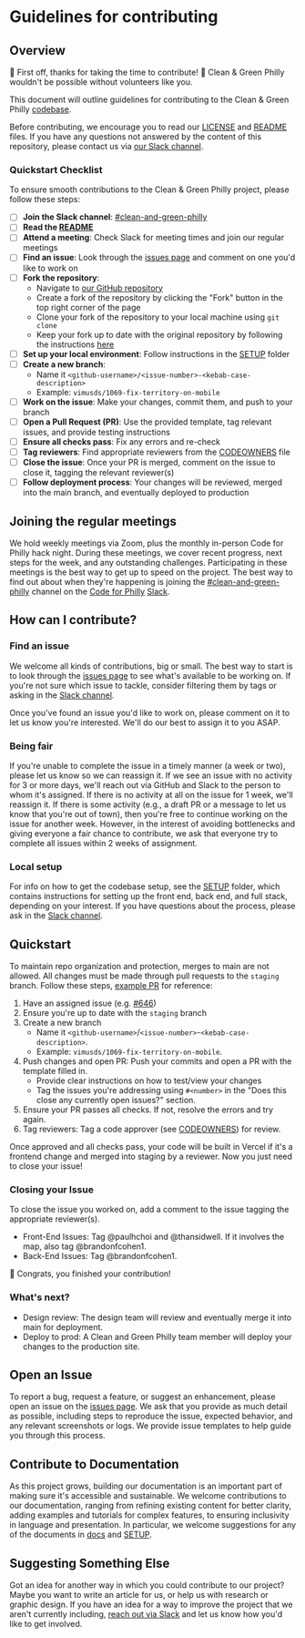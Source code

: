 # Guidelines for contributing

## Overview

🎉 First off, thanks for taking the time to contribute! 🎉 Clean & Green Philly wouldn't be possible without volunteers like you.

This document will outline guidelines for contributing to the Clean & Green Philly [codebase](https://github.com/CodeForPhilly/vacant-lots-proj).

Before contributing, we encourage you to read our [LICENSE](https://github.com/CodeForPhilly/vacant-lots-proj/blob/main/LICENSE) and [README](https://github.com/CodeForPhilly/vacant-lots-proj/blob/main/README.md) files. If you have any questions not answered by the content of this repository, please contact us via [our Slack channel](https://codeforphilly.slack.com/archives/C05H9QBMP96).

### Quickstart Checklist

To ensure smooth contributions to the Clean & Green Philly project, please follow these steps:

- [ ] **Join the Slack channel**: [#clean-and-green-philly](https://codeforphilly.slack.com/archives/C05H9QBMP96)
- [ ] **Read the [README](https://github.com/CodeForPhilly/vacant-lots-proj/blob/main/README.md)**
- [ ] **Attend a meeting**: Check Slack for meeting times and join our regular meetings
- [ ] **Find an issue**: Look through the [issues page](https://github.com/CodeForPhilly/vacant-lots-proj/issues) and comment on one you'd like to work on
- [ ] **Fork the repository**:
  - Navigate to [our GitHub repository](https://github.com/CodeForPhilly/clean-and-green-philly)
  - Create a fork of the repository by clicking the "Fork" button in the top right corner of the page
  - Clone your fork of the repository to your local machine using `git clone`
  - Keep your fork up to date with the original repository by following the instructions [here](https://docs.github.com/en/get-started/quickstart/fork-a-repo#keep-your-fork-synced)
- [ ] **Set up your local environment**: Follow instructions in the [SETUP](/docs/SETUP) folder
- [ ] **Create a new branch**:
  - Name it `<github-username>/<issue-number>-<kebab-case-description>`
  - Example: `vimusds/1069-fix-territory-on-mobile`
- [ ] **Work on the issue**: Make your changes, commit them, and push to your branch
- [ ] **Open a Pull Request (PR)**: Use the provided template, tag relevant issues, and provide testing instructions
- [ ] **Ensure all checks pass**: Fix any errors and re-check
- [ ] **Tag reviewers**: Find appropriate reviewers from the [CODEOWNERS](https://github.com/CodeForPhilly/vacant-lots-proj/blob/main/.github/CODEOWNERS) file
- [ ] **Close the issue**: Once your PR is merged, comment on the issue to close it, tagging the relevant reviewer(s)
- [ ] **Follow deployment process**: Your changes will be reviewed, merged into the main branch, and eventually deployed to production

## Joining the regular meetings

We hold weekly meetings via Zoom, plus the monthly in-person Code for Philly hack night. During these meetings, we cover recent progress, next steps for the week, and any outstanding challenges. Participating in these meetings is the best way to get up to speed on the project. The best way to find out about when they're happening is joining the [#clean-and-green-philly](https://codeforphilly.slack.com/archives/C05H9QBMP96) channel on the [Code for Philly](https://www.codeforphilly.org/) [Slack](https://www.codeforphilly.org/chat/).

## How can I contribute?

### Find an issue

We welcome all kinds of contributions, big or small. The best way to start is to look through the [issues page](https://github.com/CodeForPhilly/vacant-lots-proj/issues) to see what's available to be working on. If you're not sure which issue to tackle, consider filtering them by tags or asking in the [Slack channel](https://codeforphilly.slack.com/archives/C05H9QBMP96).

Once you've found an issue you'd like to work on, please comment on it to let us know you're interested. We'll do our best to assign it to you ASAP.

### Being fair

If you're unable to complete the issue in a timely manner (a week or two), please let us know so we can reassign it. If we see an issue with no activity for 3 or more days, we'll reach out via GitHub and Slack to the person to whom it's assigned. If there is no activity at all on the issue for 1 week, we'll reassign it. If there is some activity (e.g., a draft PR or a message to let us know that you're out of town), then you're free to continue working on the issue for another week. However, in the interest of avoiding bottlenecks and giving everyone a fair chance to contribute, we ask that everyone try to complete all issues within 2 weeks of assignment.

### Local setup

For info on how to get the codebase setup, see the [SETUP](/docs/SETUP) folder, which contains instructions for setting up the front end, back end, and full stack, depending on your interest. If you have questions about the process, please ask in the [Slack channel](https://codeforphilly.slack.com/archives/C05H9QBMP96).

## Quickstart

To maintain repo organization and protection, merges to main are not allowed. All changes must be made through pull requests to the `staging` branch. Follow these steps, [example PR](https://github.com/CodeForPhilly/clean-and-green-philly/pull/617) for reference:

1. Have an assigned issue (e.g. [#646](https://github.com/CodeForPhilly/clean-and-green-philly/issues/646))
1. Ensure you're up to date with the `staging` branch
1. Create a new branch
   - Name it `<github-username>`/`<issue-number>`-`<kebab-case-description>`.
   - Example: `vimusds/1069-fix-territory-on-mobile`.
1. Push changes and open PR: Push your commits and open a PR with the template filled in.
   - Provide clear instructions on how to test/view your changes
   - Tag the issues you're addressing using `#<number>` in the "Does this close any currently open issues?" section.
1. Ensure your PR passes all checks. If not, resolve the errors and try again.
1. Tag reviewers: Tag a code approver (see [CODEOWNERS](https://github.com/CodeForPhilly/vacant-lots-proj/blob/main/.github/CODEOWNERS)) for review.

Once approved and all checks pass, your code will be built in Vercel if it's a frontend change and merged into staging by a reviewer. Now you just need to close your issue!

### Closing your Issue

To close the issue you worked on, add a comment to the issue tagging the appropriate reviewer(s).

- Front-End Issues: Tag @paulhchoi and @thansidwell. If it involves the map, also tag @brandonfcohen1.
- Back-End Issues: Tag @brandonfcohen1.

🎉 Congrats, you finished your contribution!

### What's next?

- Design review: The design team will review and eventually merge it into main for deployment.
- Deploy to prod: A Clean and Green Philly team member will deploy your changes to the production site.

## Open an Issue

To report a bug, request a feature, or suggest an enhancement, please open an issue on the [issues page](https://github.com/CodeForPhilly/vacant-lots-proj/issues). We ask that you provide as much detail as possible, including steps to reproduce the issue, expected behavior, and any relevant screenshots or logs. We provide issue templates to help guide you through this process.

## Contribute to Documentation

As this project grows, building our documentation is an important part of making sure it's accessible and sustainable. We welcome contributions to our documentation, ranging from refining existing content for better clarity, adding examples and tutorials for complex features, to ensuring inclusivity in language and presentation. In particular, we welcome suggestions for any of the documents in [docs](../docs) and [SETUP](/docs/SETUP).

## Suggesting Something Else

Got an idea for another way in which you could contribute to our project? Maybe you want to write an article for us, or help us with research or graphic design. If you have an idea for a way to improve the project that we aren't currently including, [reach out via Slack](https://codeforphilly.slack.com/archives/C05H9QBMP96) and let us know how you'd like to get involved.
